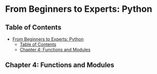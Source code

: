 # From Beginners to Experts: Python
## Table of Contents
- [From Beginners to Experts: Python](#from-beginners-to-experts-python)
  - [Table of Contents](#table-of-contents)
  - [Chapter 4: Functions and Modules](#chapter-4-functions-and-modules)

## Chapter 4: Functions and Modules